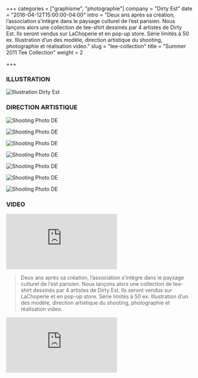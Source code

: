 +++
categories = ["graphisme", "photographie"]
company = "Dirty Est"
date = "2016-04-12T15:00:00-04:00"
intro = "Deux ans après sa création, l’association s’intègre dans le paysage culturel de l’est parisien. Nous lançons alors une collection de tee-shirt dessinés par 4 artistes de Dirty Est. Ils seront vendus sur LaChoperie et en pop-up store. Série limités à 50 ex.  Illustration d’un des modèle, direction artistique du shooting, photographie et réalisation video."
slug = "tee-collection"
title = "Summer 2011 Tee Collection"
weight = 2

+++
### ILLUSTRATION

![Illustration Dirty Est](/img/de_illus.jpg)

### DIRECTION ARTISTIQUE

![Shooting Photo DE](/img/de_da_01.jpg)

![Shooting Photo DE](/img/de_da_02.jpg)

![Shooting Photo DE](/img/de_da_03.jpg)

![Shooting Photo DE](/img/de_da_04.jpg)

![Shooting Photo DE](/img/de_da_05.jpg)

![Shooting Photo DE](/img/de_da_06.jpg)

![Shooting Photo DE](/img/de_da_07.jpg)

### VIDEO

<div class='embed-container'><iframe src='http://player.vimeo.com/video/167872389' frameborder='0' webkitAllowFullScreen mozallowfullscreen allowFullScreen></iframe></div>

>Deux ans après sa création, l’association s’intègre dans le paysage culturel de l’est parisien. Nous lançons alors une collection de tee-shirt dessinés par 4 artistes de Dirty Est. Ils seront vendus sur LaChoperie et en pop-up store. Série limités à 50 ex.  Illustration d’un des modèle, direction artistique du shooting, photographie et réalisation video.

<div class='embed-container'><iframe src='http://player.vimeo.com/video/23883870' frameborder='0' webkitAllowFullScreen mozallowfullscreen allowFullScreen></iframe></div>
